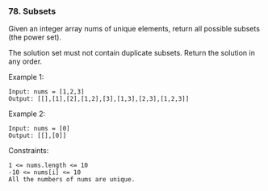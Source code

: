 ### 78. Subsets

Given an integer array nums of unique elements, return all possible
subsets
(the power set).

The solution set must not contain duplicate subsets. Return the solution in any order.

Example 1:

    Input: nums = [1,2,3]
    Output: [[],[1],[2],[1,2],[3],[1,3],[2,3],[1,2,3]]

Example 2:

    Input: nums = [0]
    Output: [[],[0]]

Constraints:

    1 <= nums.length <= 10
    -10 <= nums[i] <= 10
    All the numbers of nums are unique.

